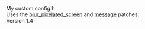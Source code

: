 My custom config.h  
Uses the [blur_pixelated_screen](https://tools.suckless.org/slock/patches/blur-pixelated-screen/) and [message](https://tools.suckless.org/slock/patches/message/) patches.  
Version 1.4
